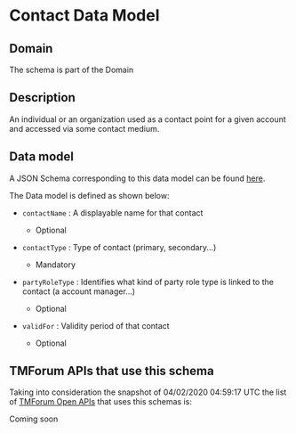 # Contact Data Model

## Domain

The  schema is part of the  Domain

## Description

An individual or an organization used as a contact point for a given account and accessed via some contact medium.

## Data model

A JSON Schema corresponding to this data model can be found
[here](https://github.com/tmforum-rand/schemas/blob/candidates/EngagedParty/Contact.schema.json).

The Data model is defined as shown below:

- `contactName` : A displayable name for that contact

  - Optional


- `contactType` : Type of contact (primary, secondary...)

  - Mandatory


- `partyRoleType` : Identifies what kind of party role type is linked to the contact (a account manager...)

  - Optional


- `validFor` : Validity period of that contact

  - Optional






## TMForum APIs that use this schema

Taking into consideration the snapshot of 04/02/2020 04:59:17 UTC the list of [TMForum Open APIs](https://www.tmforum.org/open-apis/) that uses this schemas is:

Coming soon